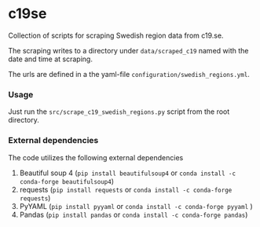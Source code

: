 # c19se

Collection of scripts for scraping Swedish region data from c19.se.

The scraping writes to a directory under `data/scraped_c19` named with the date and time at scraping.

The urls are defined in a the yaml-file `configuration/swedish_regions.yml`.


### Usage

Just run the `src/scrape_c19_swedish_regions.py` script from the root directory.

### External dependencies

The code utilizes the following external dependencies

1. Beautiful soup 4 (`pip install beautifulsoup4` or `conda install -c conda-forge beautifulsoup4`)
2. requests (`pip install requests` or `conda install -c conda-forge requests`)
3. PyYAML (`pip install pyyaml` or `conda install -c conda-forge pyyaml` )
4. Pandas (`pip install pandas` or `conda install -c conda-forge pandas`)
